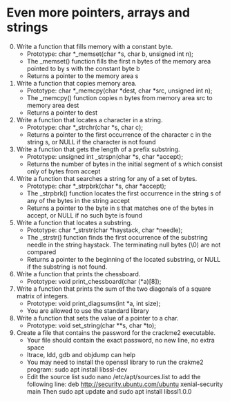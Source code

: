 # Even more pointers, arrays and strings

0. Write a function that fills memory with a constant byte.
	- Prototype: char *_memset(char *s, char b, unsigned int n);
	- The _memset() function fills the first n bytes of the memory area pointed to by s with the constant byte b
	- Returns a pointer to the memory area s
1. Write a function that copies memory area.
	- Prototype: char *_memcpy(char *dest, char *src, unsigned int n);
	- The _memcpy() function copies n bytes from memory area src to memory area dest
	- Returns a pointer to dest
2. Write a function that locates a character in a string.
	- Prototype: char *_strchr(char *s, char c);
	- Returns a pointer to the first occurrence of the character c in the string s, or NULL if the character is not found
3. Write a function that gets the length of a prefix substring.
	- Prototype: unsigned int _strspn(char *s, char *accept);
	- Returns the number of bytes in the initial segment of s which consist only of bytes from accept
4. Write a function that searches a string for any of a set of bytes.
	- Prototype: char *_strpbrk(char *s, char *accept);
	- The _strpbrk() function locates the first occurrence in the string s of any of the bytes in the string accept
	- Returns a pointer to the byte in s that matches one of the bytes in accept, or NULL if no such byte is found
5. Write a function that locates a substring.
	- Prototype: char *_strstr(char *haystack, char *needle);
	- The _strstr() function finds the first occurrence of the substring needle in the string haystack. The terminating null bytes (\0) are not compared
	- Returns a pointer to the beginning of the located substring, or NULL if the substring is not found.
6. Write a function that prints the chessboard.
	- Prototype: void print_chessboard(char (*a)[8]);
7. Write a function that prints the sum of the two diagonals of a square matrix of integers.
	- Prototype: void print_diagsums(int *a, int size);
	- You are allowed to use the standard library
8. Write a function that sets the value of a pointer to a char.
	- Prototype: void set_string(char **s, char *to);
9. Create a file that contains the password for the crackme2 executable.
	- Your file should contain the exact password, no new line, no extra space
	- ltrace, ldd, gdb and objdump can help
	- You may need to install the openssl library to run the crakme2 program: sudo apt install libssl-dev 
	- Edit the source list sudo nano /etc/apt/sources.list to add the following line: deb http://security.ubuntu.com/ubuntu xenial-security main Then sudo apt update and sudo apt install libssl1.0.0



